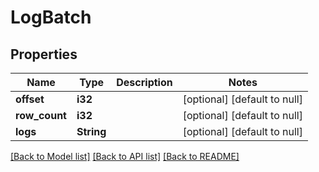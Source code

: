 # LogBatch

## Properties
Name | Type | Description | Notes
------------ | ------------- | ------------- | -------------
**offset** | **i32** |  | [optional] [default to null]
**row_count** | **i32** |  | [optional] [default to null]
**logs** | **String** |  | [optional] [default to null]

[[Back to Model list]](../README.md#documentation-for-models) [[Back to API list]](../README.md#documentation-for-api-endpoints) [[Back to README]](../README.md)



